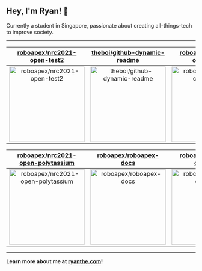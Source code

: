 ## Hey, I'm Ryan! 👋

Currently a student in Singapore, passionate about creating all-things-tech to improve society.

---

| [roboapex/nrc2021-open-test2](https://github.com/roboapex/nrc2021-open-test2) | [theboi/github-dynamic-readme](https://github.com/theboi/github-dynamic-readme) | [roboapex/nrc2021-open-test3](https://github.com/roboapex/nrc2021-open-test3) |
| :-: | :-: | :-: |
| <a href="https://github.com/roboapex/nrc2021-open-test2"><img src="https://github.com/theboi/theboi/raw/main/DISPLAY.jpg" alt="roboapex/nrc2021-open-test2" title="roboapex/nrc2021-open-test2" width="200" height="200"></a> | <a href="https://github.com/theboi/github-dynamic-readme"><img src="https://github.com/theboi/theboi/raw/main/DISPLAY.jpg" alt="theboi/github-dynamic-readme" title="theboi/github-dynamic-readme" width="200" height="200"></a> | <a href="https://github.com/roboapex/nrc2021-open-test3"><img src="https://github.com/theboi/theboi/raw/main/DISPLAY.jpg" alt="roboapex/nrc2021-open-test3" title="roboapex/nrc2021-open-test3" width="200" height="200"></a> |

| [roboapex/nrc2021-open-polytassium](https://github.com/roboapex/nrc2021-open-polytassium) | [roboapex/roboapex-docs](https://github.com/roboapex/roboapex-docs) | [roboapex/nrc2021-open-test](https://github.com/roboapex/nrc2021-open-test) |
| :-: | :-: | :-: |
| <a href="https://github.com/roboapex/nrc2021-open-polytassium"><img src="https://github.com/theboi/theboi/raw/main/DISPLAY.jpg" alt="roboapex/nrc2021-open-polytassium" title="roboapex/nrc2021-open-polytassium" width="200" height="200"></a> | <a href="https://github.com/roboapex/roboapex-docs"><img src="https://github.com/theboi/theboi/raw/main/DISPLAY.jpg" alt="roboapex/roboapex-docs" title="roboapex/roboapex-docs" width="200" height="200"></a> | <a href="https://github.com/roboapex/nrc2021-open-test"><img src="https://github.com/theboi/theboi/raw/main/DISPLAY.jpg" alt="roboapex/nrc2021-open-test" title="roboapex/nrc2021-open-test" width="200" height="200"></a> |



---

**Learn more about me at [ryanthe.com](https://www.ryanthe.com)!**